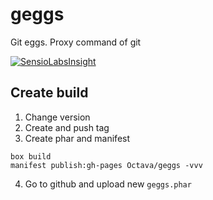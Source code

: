# geggs
Git eggs. Proxy command of git

[![SensioLabsInsight](https://insight.sensiolabs.com/projects/8ca9cd4a-6298-446f-b1c5-6081115c3fc4/big.png)](https://insight.sensiolabs.com/projects/8ca9cd4a-6298-446f-b1c5-6081115c3fc4)

## Create build

1. Change version
2. Create and push tag
3. Create phar and manifest 
```
box build
manifest publish:gh-pages Octava/geggs -vvv
```
4. Go to github and upload new `geggs.phar`
